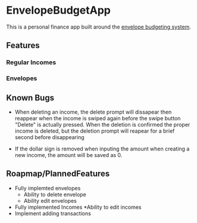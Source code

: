 # EnvelopeBudgetApp

This is a personal finance app built around the [envelope budgeting system](https://www.capitalone.com/learn-grow/money-management/envelope-budget-system/).

## Features

### Regular Incomes

### Envelopes

## Known Bugs

* When deleting an income, the delete prompt will dissapear then reappear when the income is swiped again before the swipe button "Delete" is actually pressed. When the deletion is confirmed the proper income is deleted, but the deletion prompt will reapear for a brief second before disappearing

* If the dollar sign is removed when inputing the amount when creating a new income, the amount will be saved as 0.

## Roapmap/PlannedFeatures

* Fully implemted envelopes
  * Ability to delete envelope
  * Ability edit envelopes
* Fully implemented Incomes
  *Ability to edit incomes
* Implement adding transactions


